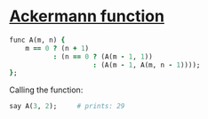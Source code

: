 [1]: http://rosettacode.org/wiki/Ackermann_function

# [Ackermann function][1]

```ruby
func A(m, n) {
    m == 0 ? (n + 1)
           : (n == 0 ? (A(m - 1, 1))
                     : (A(m - 1, A(m, n - 1))));
};
```


Calling the function:

```ruby
say A(3, 2);     # prints: 29
```